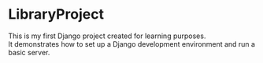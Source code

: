 # LibraryProject

This is my first Django project created for learning purposes.  
It demonstrates how to set up a Django development environment and run a basic server.
